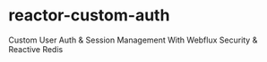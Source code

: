 # reactor-custom-auth
Custom User Auth &amp; Session Management With Webflux Security &amp; Reactive Redis
